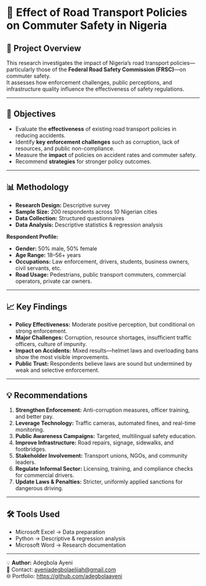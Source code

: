 # 🚦 Effect of Road Transport Policies on Commuter Safety in Nigeria

## 📌 Project Overview
This research investigates the impact of Nigeria’s road transport policies—particularly those of the **Federal Road Safety Commission (FRSC)**—on commuter safety.  
It assesses how enforcement challenges, public perceptions, and infrastructure quality influence the effectiveness of safety regulations.

---

## 🎯 Objectives
- Evaluate the **effectiveness** of existing road transport policies in reducing accidents.
- Identify **key enforcement challenges** such as corruption, lack of resources, and public non-compliance.
- Measure the **impact** of policies on accident rates and commuter safety.
- Recommend **strategies** for stronger policy outcomes.

---

## 📊 Methodology
- **Research Design:** Descriptive survey
- **Sample Size:** 200 respondents across 10 Nigerian cities
- **Data Collection:** Structured questionnaires
- **Data Analysis:** Descriptive statistics & regression analysis

**Respondent Profile:**
- **Gender:** 50% male, 50% female  
- **Age Range:** 18–56+ years  
- **Occupations:** Law enforcement, drivers, students, business owners, civil servants, etc.  
- **Road Usage:** Pedestrians, public transport commuters, commercial operators, private car owners.

---

## 📈 Key Findings
- **Policy Effectiveness:** Moderate positive perception, but conditional on strong enforcement.
- **Major Challenges:** Corruption, resource shortages, insufficient traffic officers, culture of impunity.
- **Impact on Accidents:** Mixed results—helmet laws and overloading bans show the most visible improvements.
- **Public Trust:** Respondents believe laws are sound but undermined by weak and selective enforcement.

---

## 💡 Recommendations
1. **Strengthen Enforcement:** Anti-corruption measures, officer training, and better pay.
2. **Leverage Technology:** Traffic cameras, automated fines, and real-time monitoring.
3. **Public Awareness Campaigns:** Targeted, multilingual safety education.
4. **Improve Infrastructure:** Road repairs, signage, sidewalks, and footbridges.
5. **Stakeholder Involvement:** Transport unions, NGOs, and community leaders.
6. **Regulate Informal Sector:** Licensing, training, and compliance checks for commercial drivers.
7. **Update Laws & Penalties:** Stricter, uniformly applied sanctions for dangerous driving.

---

## 🛠 Tools Used
- Microsoft Excel → Data preparation
- Python → Descriptive & regression analysis
- Microsoft Word → Research documentation

---

💡 **Author:** Adegbola Ayeni  
📧 Contact: ayeniadegbolaelijah@gmail.com  
🌐 Portfolio: https://github.com/adegbolaayeni
